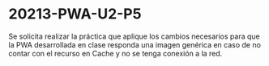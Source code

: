 # 20213-PWA-U2-P5
Se solicita realizar la práctica que aplique los cambios necesarios para que la PWA desarrollada en clase responda una imagen genérica en caso de no contar con el recurso en Cache y no se tenga conexión a la red. 
